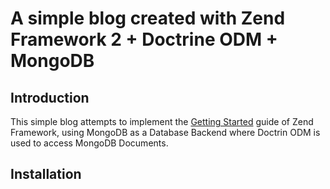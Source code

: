 A simple blog created with Zend Framework 2 + Doctrine ODM + MongoDB 
====================================================================

Introduction
------------

This simple blog attempts to implement the  [Getting Started](http://framework.zend.com/manual/2.0/en/user-guide/overview.html) guide of Zend Framework, using MongoDB as a Database Backend where Doctrin ODM is used to access MongoDB Documents.

Installation
------------